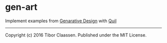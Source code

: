 # gen-art

Implement examples from [Genarative Design](http://www.generative-gestaltung.de)
with [Quil](http://quil.info)

---
Copyright (c) 2016 Tibor Claassen. Published under the MIT License.
